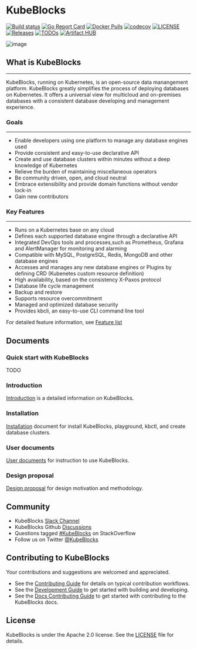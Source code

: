 # KubeBlocks

[![Build status](https://github.com/apecloud/kubeblocks/workflows/CICD-PUSH/badge.svg)](https://github.com/apecloud/kubeblocks/actions/workflows/cicd-push.yml)
[![Go Report Card](https://goreportcard.com/badge/github.com/apecloud/kubeblocks)](https://goreportcard.com/report/github.com/apecloud/kubeblocks)
[![Docker Pulls](https://img.shields.io/docker/pulls/apecloud/kubeblocks)](https://hub.docker.com/r/apecloud/kubeblocks)
[![codecov](https://codecov.io/gh/apecloud/kubeblocks/branch/main/graph/badge.svg?token=GEH4I1C80Y)](https://codecov.io/gh/apecloud/kubeblocks)
[![LICENSE](https://img.shields.io/github/license/apecloud/kubeblocks.svg?style=flat-square)](/LICENSE)
[![Releases](https://img.shields.io/github/release/apecloud/kubeblocks/all.svg?style=flat-square)](https://github.com/apecloud/kubeblocks/releases)
[![TODOs](https://img.shields.io/endpoint?url=https://api.tickgit.com/badge?repo=github.com/apecloud/kubeblocks)](https://www.tickgit.com/browse?repo=github.com/apecloud/kubeblocks)
[![Artifact HUB](https://img.shields.io/endpoint?url=https://artifacthub.io/badge/repository/apecloud)](https://artifacthub.io/packages/search?repo=apecloud)

![image](https://github.com/apecloud/kubeblocks/blob/support/rewrite_kb_introduction/docs/img/banner:-image-with:-ape-space.jpg)
## What is KubeBlocks
***
KubeBlocks, running on Kubernetes, is an open-source data manangement platform. KubeBlocks greatly simplifies the process of deploying databases on Kubernetes. It offers a universal view for multicloud and on-premises databases with a consistent database developing and management experience.

### Goals
***
- Enable developers using one platform to manage any database engines used
- Provide consistent and easy-to-use declarative API
- Create and use database clusters within minutes without a deep knowledge of Kubernetes
- Relieve the burden of maintaining miscellaneous operators
- Be community driven, open, and cloud neutral
- Embrace extensibility and provide domain functions without vendor lock-in
- Gain new contributors
### Key Features
***
- Runs on a Kubernetes base on any cloud
- Defines each supported database engine through a declarative API
- Integrated DevOps tools and processes,such as Prometheus, Grafana and AlertManager for monitoring and alarming
- Compatible with MySQL, PostgreSQL, Redis, MongoDB and other database engines
- Accesses and manages any new database engines or Plugins by defining CRD (Kubenetes custom resource definition)
- High availability, based on the consistency X-Paxos protocol
- Database life cycle management
- Backup and restore
- Supports resource overcommitment
- Managed and optimized database security
- Provides kbcli, an easy-to-use CLI command line tool

For detailed feature information, see [Feature list](https://github.com/apecloud/kubeblocks/blob/support/rewrite_kb_introduction/docs/user_docs/Introduction/feature_list.md)

## Documents
### Quick start with KubeBlocks
TODO 
### Introduction
[Introduction](https://github.com/apecloud/kubeblocks/blob/main/docs/user_docs/Introduction/introduction.md) is a detailed information on KubeBlocks.
### Installation
[Installation](https://github.com/apecloud/kubeblocks/tree/main/docs/user_docs/installation) document for install KubeBlocks, playground, kbctl, and create database clusters.
### User documents
[User documents](https://github.com/apecloud/kubeblocks/tree/main/docs/user_docs) for instruction to use KubeBlocks.
### Design proposal
[Design proposal](https://github.com/apecloud/kubeblocks/tree/main/docs/design_docs) for design motivation and methodology.

## Community


- KubeBlocks [Slack Channel](https://kubeblocks.slack.com/ssb/redirect)
- KubeBlocks Github [Discussions](https://github.com/apecloud/kubeblocks/discussions)
- Questions tagged [#KubeBlocks](https://stackoverflow.com/questions/tagged/KubeBlocks) on StackOverflow
- Follow us on Twitter [@KubeBlocks](https://twitter.com/KubeBlocks)
## Contributing to KubeBlocks
Your contributions and suggestions are welcomed and appreciated.
- See the [Contributing Guide](docs/CONTRIBUTING.md) for details on typical contribution workflows.
- See the [Development Guide](docs/DEVELOPING.md) to get started with building and developing.
- See the [Docs Contributing Guide](docs/CONTRIBUTING_DOCS.md) to get started with contributing to the KubeBlocks docs.

## License
KubeBlocks is under the Apache 2.0 license. See the [LICENSE](./LICENSE) file for details.